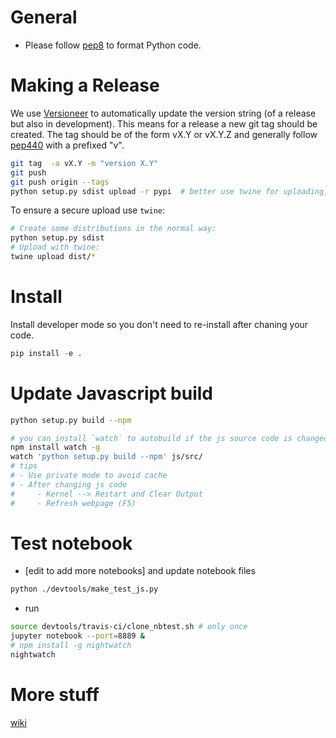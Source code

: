 
General
=======

* Please follow [pep8](https://www.python.org/dev/peps/pep-0008/) to format Python code.


Making a Release
================

We use [Versioneer](https://github.com/warner/python-versioneer) to automatically update the version string (of a release but also in development). This means for a release a new git tag should be created. The tag should be of the form vX.Y or vX.Y.Z and generally follow [pep440](https://www.python.org/dev/peps/pep-0440/) with a prefixed "v".

```bash
git tag  -a vX.Y -m "version X.Y"
git push
git push origin --tags
python setup.py sdist upload -r pypi  # better use twine for uploading, see below
```

To ensure a secure upload use `twine`:
```bash
# Create some distributions in the normal way:
python setup.py sdist
# Upload with twine:
twine upload dist/*
```
Install
=======
Install developer mode so you don't need to  re-install after chaning your code.

```python
pip install -e .
```

Update Javascript build
========================
```bash
python setup.py build --npm

# you can install `watch` to autobuild if the js source code is changed.
npm install watch -g
watch 'python setup.py build --npm' js/src/
# tips
# - Use private mode to avoid cache
# - After changing js code
#     - Kernel --> Restart and Clear Output
#     - Refresh webpage (F5)
```

Test notebook
=============

- [edit to add more notebooks] and update notebook files
```bash
python ./devtools/make_test_js.py
```

- run

```bash
source devtools/travis-ci/clone_nbtest.sh # only once
jupyter notebook --port=8889 &
# npm install -g nightwatch
nightwatch
```

More stuff
==========

[wiki](https://github.com/arose/nglview/wiki)

